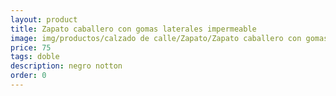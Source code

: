 ```yaml
---
layout: product
title: Zapato caballero con gomas laterales impermeable
image: img/productos/calzado de calle/Zapato/Zapato caballero con gomas laterales impermeable=75=doble=negro notton.webp
price: 75
tags: doble
description: negro notton
order: 0
---
```

